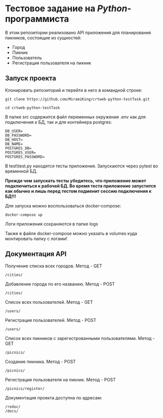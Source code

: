 # Тестовое задание на _Python_-программиста

В этом репозитории реализовано API приложения для планирования пикников, состоящие из сущностей:

- Город
- Пикник
- Пользователь
- Регистрация пользователя на пикник

## Запуск проекта

Клонировать репозиторий и перейти в него в командной строке:

```git
git clone https://github.com/MiramiKing/crtweb-python-testTask.git
```

```git
cd crtweb-python-testTask
```

В папке src содержится файл переменных окружения .env как для подключения к БД, так и для контейнера postgres:

```
DB_USER=
DB_PASSWORD=
DB_HOST=
DB_NAME=
POSTGRES_DB=
POSTGRES_USER=
POSTGRES_PASSWORD=
```

В test\test.py находятся тесты приложения. Запускаются через pytest во временной БД.

**Прежде чем запускать тесты убедитесь, что приложение может подключиться к рабочей БД. Во время теста приложение
запустится как обычно и лишь перед тестом подменит сессию подключения к БД!!!**

Для запуска можно воспользоваться docker-compose:

```
docker-compose up 
```

Логи приложения сохраняются в папке logs

Также в файле docker-compose можно указать в volumes куда монтировать папку с логами!

## Документация API

Получение списка всех городов. Метод - GET

```
/cities/
```

Добавление города по его названию. Метод - POST

```
/cities/
```

Список всех пользователей. Метод - GET

```
/users/
```

Регистрация пользователей. Метод - POST

```
/users/
```

Список всех пикников с зарегистрованными пользователями. Метод - GET

```
/picnics/
```

Создание пикника. Метод - POST

```
/picnics/
```

Регистрация пользователя на пикник. Метод - POST

```
/picnics/register/
```

Документация проекта доступна по адресам:

```
/redoc/
/docs/
```